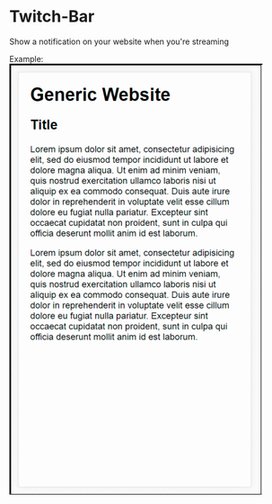# Twitch-Bar
Show a notification on your website when you're streaming

Example:
![Example Gif](https://raw.githubusercontent.com/taskinoz/Twitch-Bar/master/img/Twitch-bar.gif)
